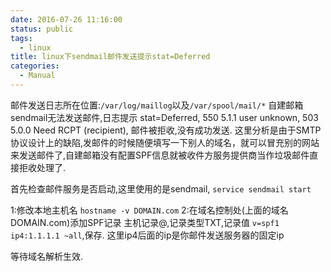 ```yaml
---
date: 2016-07-26 11:16:00
status: public
tags:
  - linux
title: linux下sendmail邮件发送提示stat=Deferred
categories:
  - Manual
---
```



邮件发送日志所在位置:`/var/log/maillog`以及`/var/spool/mail/*`
自建邮箱sendmail无法发送邮件,日志提示
stat=Deferred,
550 5.1.1 user unknown,
503 5.0.0 Need RCPT (recipient),
邮件被拒收,没有成功发送.
这里分析是由于SMTP协议设计上的缺陷,发邮件的时候随便填写一下别人的域名，就可以冒充别的网站来发送邮件了,自建邮箱没有配置SPF信息就被收件方服务提供商当作垃圾邮件直接拒收处理了.

首先检查邮件服务是否启动,这里使用的是sendmail, `service sendmail start`

1:修改本地主机名 `hostname -v DOMAIN.com`
2:在域名控制处(上面的域名DOMAIN.com)添加SPF记录 主机记录@,记录类型TXT,记录值 `v=spf1 ip4:1.1.1.1 ~all`,保存. 这里ip4后面的ip是你邮件发送服务器的固定ip

等待域名解析生效.